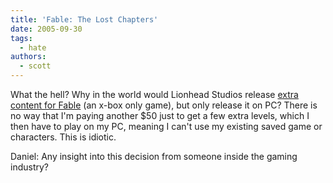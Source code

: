 ```yaml
---
title: 'Fable: The Lost Chapters'
date: 2005-09-30
tags:
  - hate
authors:
  - scott
---
```


What the hell? Why in the world would Lionhead Studios release [extra content for Fable](http://www.microsoft.com/games/fable/features.asp) (an x-box only game), but only release it on PC? There is no way that I'm paying another $50 just to get a few extra levels, which I then have to play on my PC, meaning I can't use my existing saved game or characters. This is idiotic.

Daniel: Any insight into this decision from someone inside the gaming industry?

